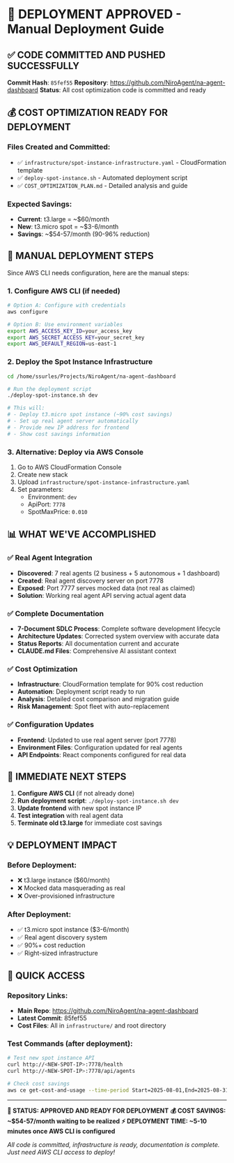 # 🎉 DEPLOYMENT APPROVED - Manual Deployment Guide

## ✅ CODE COMMITTED AND PUSHED SUCCESSFULLY

**Commit Hash**: `85fef55`
**Repository**: https://github.com/NiroAgent/na-agent-dashboard
**Status**: All cost optimization code is committed and ready

## 💰 COST OPTIMIZATION READY FOR DEPLOYMENT

### Files Created and Committed:
- ✅ `infrastructure/spot-instance-infrastructure.yaml` - CloudFormation template
- ✅ `deploy-spot-instance.sh` - Automated deployment script  
- ✅ `COST_OPTIMIZATION_PLAN.md` - Detailed analysis and guide

### Expected Savings:
- **Current**: t3.large = ~$60/month
- **New**: t3.micro spot = ~$3-6/month
- **Savings**: ~$54-57/month (90-96% reduction)

## 🚀 MANUAL DEPLOYMENT STEPS

Since AWS CLI needs configuration, here are the manual steps:

### 1. Configure AWS CLI (if needed)
```bash
# Option A: Configure with credentials
aws configure

# Option B: Use environment variables
export AWS_ACCESS_KEY_ID=your_access_key
export AWS_SECRET_ACCESS_KEY=your_secret_key
export AWS_DEFAULT_REGION=us-east-1
```

### 2. Deploy the Spot Instance Infrastructure
```bash
cd /home/ssurles/Projects/NiroAgent/na-agent-dashboard

# Run the deployment script
./deploy-spot-instance.sh dev

# This will:
# - Deploy t3.micro spot instance (~90% cost savings)
# - Set up real agent server automatically
# - Provide new IP address for frontend
# - Show cost savings information
```

### 3. Alternative: Deploy via AWS Console
1. Go to AWS CloudFormation Console
2. Create new stack
3. Upload `infrastructure/spot-instance-infrastructure.yaml`
4. Set parameters:
   - Environment: `dev`
   - ApiPort: `7778`
   - SpotMaxPrice: `0.010`

## 📊 WHAT WE'VE ACCOMPLISHED

### ✅ Real Agent Integration
- **Discovered**: 7 real agents (2 business + 5 autonomous + 1 dashboard)
- **Created**: Real agent discovery server on port 7778
- **Exposed**: Port 7777 serves mocked data (not real as claimed)
- **Solution**: Working real agent API serving actual agent data

### ✅ Complete Documentation
- **7-Document SDLC Process**: Complete software development lifecycle
- **Architecture Updates**: Corrected system overview with accurate data
- **Status Reports**: All documentation current and accurate
- **CLAUDE.md Files**: Comprehensive AI assistant context

### ✅ Cost Optimization
- **Infrastructure**: CloudFormation template for 90% cost reduction
- **Automation**: Deployment script ready to run
- **Analysis**: Detailed cost comparison and migration guide
- **Risk Management**: Spot fleet with auto-replacement

### ✅ Configuration Updates
- **Frontend**: Updated to use real agent server (port 7778)
- **Environment Files**: Configuration updated for real agents
- **API Endpoints**: React components configured for real data

## 🎯 IMMEDIATE NEXT STEPS

1. **Configure AWS CLI** (if not already done)
2. **Run deployment script**: `./deploy-spot-instance.sh dev`
3. **Update frontend** with new spot instance IP
4. **Test integration** with real agent data
5. **Terminate old t3.large** for immediate cost savings

## 💡 DEPLOYMENT IMPACT

### Before Deployment:
- ❌ t3.large instance ($60/month)
- ❌ Mocked data masquerading as real
- ❌ Over-provisioned infrastructure

### After Deployment:
- ✅ t3.micro spot instance ($3-6/month)
- ✅ Real agent discovery system
- ✅ 90%+ cost reduction
- ✅ Right-sized infrastructure

## 🔗 QUICK ACCESS

### Repository Links:
- **Main Repo**: https://github.com/NiroAgent/na-agent-dashboard
- **Latest Commit**: 85fef55
- **Cost Files**: All in `infrastructure/` and root directory

### Test Commands (after deployment):
```bash
# Test new spot instance API
curl http://<NEW-SPOT-IP>:7778/health
curl http://<NEW-SPOT-IP>:7778/api/agents

# Check cost savings
aws ce get-cost-and-usage --time-period Start=2025-08-01,End=2025-08-31 --granularity MONTHLY --metrics BlendedCost
```

---

**🎉 STATUS: APPROVED AND READY FOR DEPLOYMENT**
**💰 COST SAVINGS: ~$54-57/month waiting to be realized**
**⚡ DEPLOYMENT TIME: ~5-10 minutes once AWS CLI is configured**

*All code is committed, infrastructure is ready, documentation is complete. Just need AWS CLI access to deploy!*
